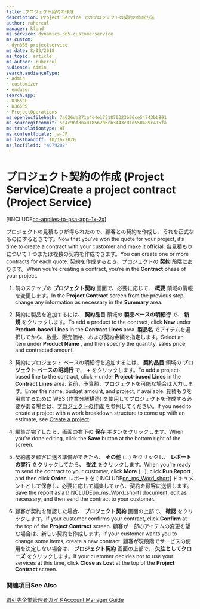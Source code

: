 ```yaml
---
title: プロジェクト契約の作成
description: Project Service でのプロジェクトの契約の作成方法
author: ruhercul
manager: kfend
ms.service: dynamics-365-customerservice
ms.custom:
- dyn365-projectservice
ms.date: 8/03/2018
ms.topic: article
ms.author: ruhercul
audience: Admin
search.audienceType:
- admin
- customizer
- enduser
search.app:
- D365CE
- D365PS
- ProjectOperations
ms.openlocfilehash: 7a626da271a4c4e1751870323b56ce54743bb891
ms.sourcegitcommit: 5c4c9bf3ba018562d6cb3443c01d550489c415fa
ms.translationtype: HT
ms.contentlocale: ja-JP
ms.lasthandoff: 10/16/2020
ms.locfileid: "4079282"
---
```

# <a name="create-a-project-contract-project-service"></a><span data-ttu-id="78536-103">プロジェクト契約の作成 (Project Service)</span><span class="sxs-lookup"><span data-stu-id="78536-103">Create a project contract (Project Service)</span></span>

[!INCLUDE[cc-applies-to-psa-app-1x-2x](../includes/cc-applies-to-psa-app-1x-2x.md)]

<span data-ttu-id="78536-104">プロジェクトの見積もりが得られたので、顧客との契約を作成し、それを正式なものにするときです。</span><span class="sxs-lookup"><span data-stu-id="78536-104">Now that you’ve won the quote for your project, it’s time to create a contract with your customer and make it official.</span></span> <span data-ttu-id="78536-105">各見積もりについて 1 つまたは複数の契約を作成できます。</span><span class="sxs-lookup"><span data-stu-id="78536-105">You can create one or more contracts for each quote.</span></span> <span data-ttu-id="78536-106">契約を作成するとき、プロジェクトの **契約** 段階にあります。</span><span class="sxs-lookup"><span data-stu-id="78536-106">When you’re creating a contract, you’re in the **Contract** phase of your project.</span></span>  
  
1. <span data-ttu-id="78536-107">前のステップの **プロジェクト契約** 画面で、必要に応じて、 **概要** 領域の情報を変更します。</span><span class="sxs-lookup"><span data-stu-id="78536-107">In the **Project Contract** screen from the previous step, change any information as necessary in the **Summary** area.</span></span>  
  
2. <span data-ttu-id="78536-108">契約に製品を追加するには、 **契約品目** 領域の **製品ベースの明細行** で、 **新規** をクリックします。</span><span class="sxs-lookup"><span data-stu-id="78536-108">To add a product to the contract, click **New** under **Product-based Lines** in the **Contract Lines** area.</span></span> <span data-ttu-id="78536-109">**製品名** でアイテムを選択してから、数量、販売価格、および契約金額を指定します。</span><span class="sxs-lookup"><span data-stu-id="78536-109">Select an item under **Product Name** , and then specify the quantity, sales price, and contracted amount.</span></span>  
  
3. <span data-ttu-id="78536-110">契約にプロジェクト ベースの明細行を追加するには、 **契約品目** 領域の **プロジェクト ベースの明細行** で、 **+** をクリックします。</span><span class="sxs-lookup"><span data-stu-id="78536-110">To add a project-based line to the contract, click **+** under **Project-based Lines** in the **Contract Lines** area.</span></span> <span data-ttu-id="78536-111">名前、予算額、プロジェクトを可能な場合は入力します。</span><span class="sxs-lookup"><span data-stu-id="78536-111">Enter the name, budget amount, and project, if available.</span></span> <span data-ttu-id="78536-112">見積もりを用意するために WBS (作業分解構造) を使用してプロジェクトを作成する必要がある場合は、[プロジェクトの作成](../psa/create-project.md) を参照してください。</span><span class="sxs-lookup"><span data-stu-id="78536-112">If you need to create a project with a work breakdown structure to come up with an estimate, see [Create a project](../psa/create-project.md).</span></span>  
  
4. <span data-ttu-id="78536-113">編集が完了したら、画面の右下の **保存** ボタンをクリックします。</span><span class="sxs-lookup"><span data-stu-id="78536-113">When you’re done editing, click the **Save** button at the bottom right of the screen.</span></span>  
  
5. <span data-ttu-id="78536-114">契約書を顧客に送る準備ができたら、 **その他** (…) をクリックし、 **レポートの実行** をクリックしてから、 **受注** をクリックします。</span><span class="sxs-lookup"><span data-stu-id="78536-114">When you’re ready to send the contract to your customer, click **More** (…), click **Run Report** , and then click **Order**.</span></span> <span data-ttu-id="78536-115">レポートを [!INCLUDE[pn_ms_Word_short](../includes/pn-ms-word-short.md)] ドキュメントとして保存し、必要に応じて編集してから、契約を顧客に送信します。</span><span class="sxs-lookup"><span data-stu-id="78536-115">Save the report as a [!INCLUDE[pn_ms_Word_short](../includes/pn-ms-word-short.md)] document, edit as necessary, and then send the contract to your customer.</span></span>  
  
6. <span data-ttu-id="78536-116">顧客が契約を確認した場合、 **プロジェクト契約** 画面の上部で、 **確認** をクリックします。</span><span class="sxs-lookup"><span data-stu-id="78536-116">If your customer confirms your contract, click **Confirm** at the top of the **Project Contract** screen.</span></span> <span data-ttu-id="78536-117">顧客が一部のアイテムの変更を望む場合は、新しい契約を作成します。</span><span class="sxs-lookup"><span data-stu-id="78536-117">If your customer wants you to change some items, create a new contract.</span></span> <span data-ttu-id="78536-118">顧客が現段階でサービスの使用を決定しない場合は、 **プロジェクト契約** 画面の上部で、 **失注としてクローズ** をクリックします。</span><span class="sxs-lookup"><span data-stu-id="78536-118">If your customer decides not to use your services at this time, click **Close as Lost** at the top of the **Project Contract** screen.</span></span>  
  
### <a name="see-also"></a><span data-ttu-id="78536-119">関連項目</span><span class="sxs-lookup"><span data-stu-id="78536-119">See Also</span></span>  
 [<span data-ttu-id="78536-120">取引先企業管理者ガイド</span><span class="sxs-lookup"><span data-stu-id="78536-120">Account Manager Guide</span></span>](../psa/account-manager-guide.md)
